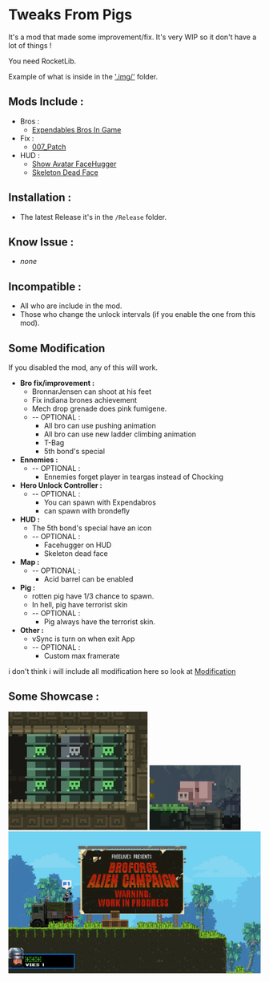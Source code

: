 # Tweaks From Pigs
 It's a mod that made some improvement/fix. It's very WIP so it don't have a lot of things !  
   
 You need RocketLib.

 Example of what is inside in the ['.img/'](.img/) folder.
 
 ## Mods Include :
 * Bros :
    * [Expendables Bros In Game](../Tweaks%20From%20Pigs%20-%20Mod%20Standalone/Expendables%20Bros%20In%20Game)  
 * Fix :
    * [007_Patch](../Tweaks%20From%20Pigs%20-%20Mod%20Standalone/007_Patch)
 * HUD :
    * [Show Avatar FaceHugger](../Tweaks%20From%20Pigs%20-%20Mod%20Standalone/Show%20Avatar%20FaceHugger)
    * [Skeleton Dead Face](../Tweaks%20From%20Pigs%20-%20Mod%20Standalone/Skeleton%20Dead%20Face)

## Installation :
 * The latest Release it's in the `/Release` folder.

## Know Issue :
 * *none*

 ## Incompatible :
 * All who are include in the mod.
 * Those who change the unlock intervals (if you enable the one from this mod).

 ## Some Modification
 If you disabled the mod, any of this will work.
 - **Bro fix/improvement :**
	- BronnarJensen can shoot at his feet
	- Fix indiana brones achievement
	- Mech drop grenade does pink fumigene.
	- -- OPTIONAL :
		- All bro can use pushing animation
		- All bro can use new ladder climbing animation
		- T-Bag
		- 5th bond's special
- **Ennemies :**
	- -- OPTIONAL :
		- Ennemies forget player in teargas instead of Chocking
- **Hero Unlock Controller :**
	- -- OPTIONAL :
		- You can spawn with Expendabros
		- can spawn with brondefly
- **HUD :**
	- The 5th bond's special have an icon
	- -- OPTIONAL :
		- Facehugger on HUD
		- Skeleton dead face
- **Map :**
	- -- OPTIONAL :
		- Acid barrel can be enabled
- **Pig :**
	- rotten pig have 1/3 chance to spawn.
	- In hell, pig have terrorist skin
	- -- OPTIONAL :
		- Pig always have the terrorist skin.
- **Other :**
	- vSync is turn on when exit App
	- -- OPTIONAL :
		- Custom max framerate  

 i don't think i will include all modification here so look at [Modification](/Modification/)

## Some Showcase :
![Acid-Barrel](.img/Acid_Barrel.jpg)
![Sick-Pigs](.img/Sick_Pigs.jpg)
![Alien-Demo-Campaign](.img/AlienDemo_Campaign.jpg)
